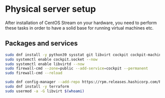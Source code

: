 # Physical server setup

After installation of CentOS Stream on your hardware, you need to perform these tasks in order to have a solid base for running virtual machines etc.

## Packages and services

```bash
sudo dnf install -y python39 sysstat git libvirt cockpit cockpit-machines virt-manager
sudo systemctl enable cockpit.socket --now
sudo systemctl enable libvirtd --now
sudo firewall-cmd --zone=public --add-service=cockpit --permanent
sudo firewall-cmd --reload

sudo dnf config-manager --add-repo https://rpm.releases.hashicorp.com/RHEL/hashicorp.repo
sudo dnf install -y terraform
sudo usermod -a -G libvirt $(whoami)
```
